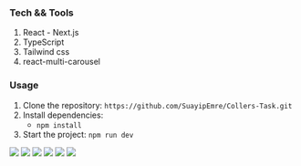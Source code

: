 ### Tech && Tools
1. React -  Next.js 
2. TypeScript
3. Tailwind css
4. react-multi-carousel


### Usage
1. Clone the repository: `https://github.com/SuayipEmre/Collers-Task.git`
2. Install dependencies: 
    - `npm install`
3. Start the project: `npm run dev`


<img src='https://raw.githubusercontent.com/SuayipEmre/Collers-Task/main/src/assets/app/topContent.png' />
<img src='https://raw.githubusercontent.com/SuayipEmre/Collers-Task/main/src/assets/app/bestofbestcontent.png' />
<img src='https://raw.githubusercontent.com/SuayipEmre/Collers-Task/main/src/assets/app/whycoinus.png' />
<img src='https://raw.githubusercontent.com/SuayipEmre/Collers-Task/main/src/assets/app/theyloveus.png' />
<img src='https://raw.githubusercontent.com/SuayipEmre/Collers-Task/main/src/assets/app/collection.png' />
<img src='https://raw.githubusercontent.com/SuayipEmre/Collers-Task/main/src/assets/app/shoescollected.png' />
